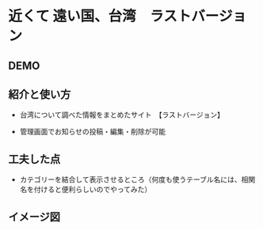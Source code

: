 # 近くて 遠い国、台湾　ラストバージョン

## DEMO

## 紹介と使い方

- 台湾について調べた情報をまとめたサイト　【ラストバージョン】

- 管理画面でお知らせの投稿・編集・削除が可能

## 工夫した点

- カテゴリーを結合して表示させるところ（何度も使うテーブル名には、相関名を付けると便利らしいのでやってみた）

## イメージ図
